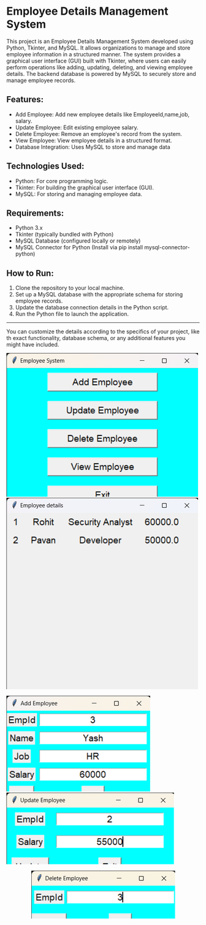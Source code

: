 # Employee Details Management System

This project is an Employee Details Management System developed using Python, Tkinter, and MySQL. It allows organizations to manage 
and store employee information in a structured manner. The system provides a graphical user interface (GUI) built with Tkinter,
where users can easily perform operations like adding, updating, deleting, and viewing employee details. The backend database is 
powered by MySQL to securely store and manage employee records.

## Features:
<ul>
 <li>Add Employee: Add new employee details like EmployeeId,name,job, salary.</li>
  <li>Update Employee: Edit existing employee salary.</li>
  <li>Delete Employee: Remove an employee's record from the system.</li>
  <li>View Employee: View employee details in a structured format.</li>
  <li>Database Integration: Uses MySQL to store and manage data</li>
</ul>

## Technologies Used:
<ul>
  <li>Python: For core programming logic.</li>
  <li>Tkinter: For building the graphical user interface (GUI).</li>
  <li>MySQL: For storing and managing employee data.</li>
</ul>

## Requirements:
<ul>
  <li>Python 3.x</li>
  <li>Tkinter (typically bundled with Python)</li>
  <li>MySQL Database (configured locally or remotely)</li>
  <li>MySQL Connector for Python (Install via pip install mysql-connector-python)</li>
</ul>

## How to Run:

1. Clone the repository to your local machine.
2. Set up a MySQL database with the appropriate schema for storing employee records.
3. Update the database connection details in the Python script.
4. Run the Python file to launch the application.

<hr>

You can customize the details according to the specifics of your project, like th exact
functionality, database schema, or any additional features you might have included.

<p align='left'>
  <img src="https://github.com/Pavankumarchittiprolu/Python-projects/blob/main/emp_system/Employee%20System.png">
  <img src='https://github.com/Pavankumarchittiprolu/Python-projects/blob/main/emp_system/View%20Employee.png'>
  </p>
<p align='left'>
<img src='https://github.com/Pavankumarchittiprolu/Python-projects/blob/main/emp_system/Add%20Employee.png'>
  <img src='https://github.com/Pavankumarchittiprolu/Python-projects/blob/main/emp_system/Update%20Employee.png'>
</p>
<p align='center'>
  <img src='https://github.com/Pavankumarchittiprolu/Python-projects/blob/main/emp_system/Delete%20Employee.png'>
</p>
